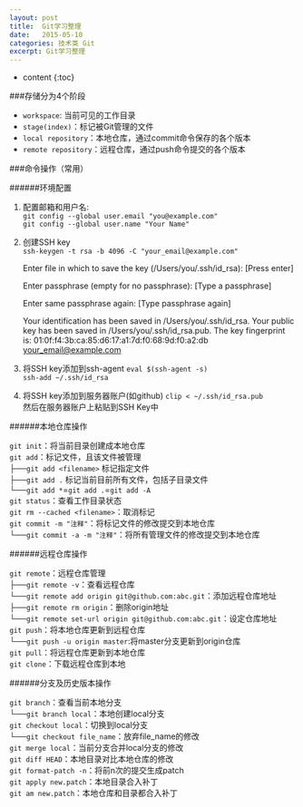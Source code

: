 ```yaml
---
layout: post
title:  Git学习整理
date:   2015-05-10
categories: 技术类 Git
excerpt: Git学习整理
---
```


* content
{:toc}

###存储分为4个阶段  
*   `workspace`: 当前可见的工作目录  
*   `stage(index)`：标记被Git管理的文件  
*   `local repository`：本地仓库，通过commit命令保存的各个版本  
*   `remote repository`：远程仓库，通过push命令提交的各个版本

###命令操作（常用）  

######环境配置  

1. 配置邮箱和用户名:  
`git config --global user.email "you@example.com"`  
`git config --global user.name "Your Name"`  

2. 创建SSH key  
`ssh-keygen -t rsa -b 4096 -C "your_email@example.com"`  

	Enter file in which to save the key (/Users/you/.ssh/id_rsa): [Press enter]  

	Enter passphrase (empty for no passphrase): [Type a passphrase]  

	Enter same passphrase again: [Type passphrase again]  

	Your identification has been saved in /Users/you/.ssh/id_rsa.
	Your public key has been saved in /Users/you/.ssh/id_rsa.pub.
	The key fingerprint is:
	01:0f:f4:3b:ca:85:d6:17:a1:7d:f0:68:9d:f0:a2:db your_email@example.com

3. 将SSH key添加到ssh-agent
`eval $(ssh-agent -s)`  
`ssh-add ~/.ssh/id_rsa`  

4. 将SSH key添加到服务器账户(如github)
`clip < ~/.ssh/id_rsa.pub`  
然后在服务器账户上粘贴到SSH Key中

######本地仓库操作  

`git init`：将当前目录创建成本地仓库  
`git add`：标记文件，且该文件被管理  
├──`git add <filename>`  标记指定文件  
├──`git add .` 标记当前目前所有文件，包括子目录文件  
└──`git add *`=`git add .`=`git add -A`  
`git status`：查看工作目录状态  
`git rm --cached <filename>`：取消标记  
`git commit -m "注释"`：将标记文件的修改提交到本地仓库  
└──`git commit -a -m "注释"`：将所有管理文件的修改提交到本地仓库  


######远程仓库操作  

`git remote`：远程仓库管理  
├──`git remote -v`：查看远程仓库  
└──`git remote add origin git@github.com:abc.git`：添加远程仓库地址  
├──`git remote rm origin`：删除origin地址  
└──`git remote set-url origin git@github.com:abc.git`：设定仓库地址  
`git push`：将本地仓库更新到远程仓库  
└──`git push -u origin master`:将master分支更新到origin仓库  
`git pull`：将远程仓库更新到本地仓库  
`git clone`：下载远程仓库到本地  


######分支及历史版本操作  

`git branch`：查看当前本地分支  
└──`git branch local`：本地创建local分支  
`git checkout local`：切换到local分支  
└──`git checkout file_name`：放弃file_name的修改  
`git merge local`：当前分支合并local分支的修改  
`git diff HEAD`：本地目录对比本地仓库的修改  
`git format-patch -n`：将前n次的提交生成patch  
`git apply new.patch`：本地目录合入补丁  
`git am new.patch`：本地仓库和目录都合入补丁  
